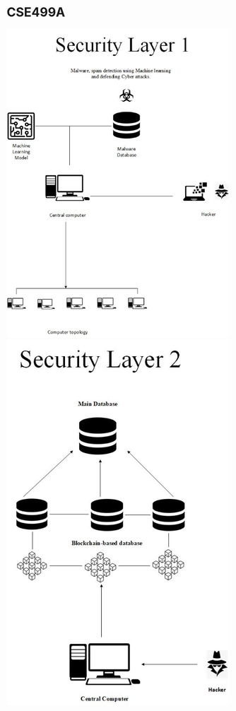 # CSE499A
<img src="image/CSE499_Layer_1.jpg" alt="Alt text" title="Layer_1">
<img src="image/CSE499_Layer_2.jpg" alt="Alt text" title="Layer_2">
